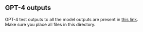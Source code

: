 ## GPT-4 outputs
GPT-4 test outputs to all the model outputs are present in [this link](https://drive.google.com/drive/folders/1O1Zsz0Ol4OLGghF-Cc1TbPP74_yaAO7x?usp=drive_link).  
Make sure you place all files in this directory.  
